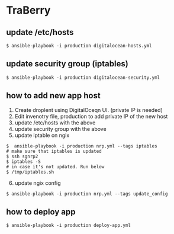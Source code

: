 # TraBerry 

## update /etc/hosts

```
$ ansible-playbook -i production digitalocean-hosts.yml
```

## update security group (iptables)

```
$ ansible-playbook -i production digitalocean-security.yml
```

## how to add new app host

1. Create droplent using DigitalOceqn UI. (private IP is needed)
2. Edit invenotry file, production to add private IP of the new host
3. update /etc/hosts with the above
4. update security group with the above
5. update iptable on ngix
```
$  ansible-playbook -i production nrp.yml --tags iptables
# make sure that iptables is updated
$ ssh sgnrp2
$ iptables -S
# in case it's not updated. Run below
$ /tmp/iptables.sh
```
6. update ngix config
```
$ ansible-playbook -i production nrp.yml --tags update_config
```

## how to deploy app
```
$ ansible-playbook -i production deploy-app.yml 
```

